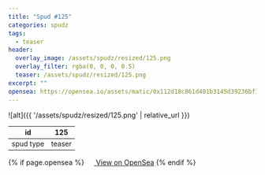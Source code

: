 ```yaml
---
title: "Spud #125"
categories: spudz
tags:
  - teaser
header:
  overlay_image: /assets/spudz/resized/125.png
  overlay_filter: rgba(0, 0, 0, 0.5)
  teaser: /assets/spudz/resized/125.png
excerpt: ""
opensea: https://opensea.io/assets/matic/0x112d18c861d401b3145d39236bf149f01e18beed/125
---
```

![alt]({{ '/assets/spudz/resized/125.png' | relative_url }})

| id | 125 |
|-|-|
| spud type | teaser |

{% if page.opensea %}
<a href="{{page.opensea}}" class="btn btn--info" onclick="window.open(this.href, '_blank'); return false;"><img src="/assets/images/opensea.svg" width="16px"><span>  View on OpenSea</span></a>
{% endif %}
